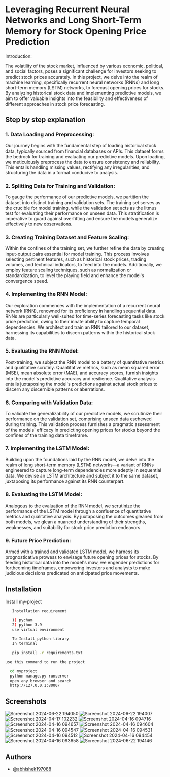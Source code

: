 
#  Leveraging Recurrent Neural Networks and Long Short-Term Memory for Stock Opening Price Prediction

Introduction:

The volatility of the stock market, influenced by various economic, political, and social factors, poses a significant challenge for investors seeking to predict stock prices accurately. In this project, we delve into the realm of machine learning, specifically recurrent neural networks (RNNs) and long short-term memory (LSTM) networks, to forecast opening prices for stocks. By analyzing historical stock data and implementing predictive models, we aim to offer valuable insights into the feasibility and effectiveness of different approaches in stock price forecasting.

## Step by step explanation


### 1. Data Loading and Preprocessing:

Our journey begins with the fundamental step of loading historical stock data, typically sourced from financial databases or APIs. This dataset forms the bedrock for training and evaluating our predictive models. Upon loading, we meticulously preprocess the data to ensure consistency and reliability. This entails handling missing values, rectifying any irregularities, and structuring the data in a format conducive to analysis.

### 2. Splitting Data for Training and Validation:

To gauge the performance of our predictive models, we partition the dataset into distinct training and validation sets. The training set serves as the crucible for model training, while the validation set acts as the litmus test for evaluating their performance on unseen data. This stratification is imperative to guard against overfitting and ensure the models generalize effectively to new observations.

### 3. Creating Training Dataset and Feature Scaling:

Within the confines of the training set, we further refine the data by creating input-output pairs essential for model training. This process involves selecting pertinent features, such as historical stock prices, trading volumes, and technical indicators, to feed into the models. Additionally, we employ feature scaling techniques, such as normalization or standardization, to level the playing field and enhance the model's convergence speed.

### 4. Implementing the RNN Model:

Our exploration commences with the implementation of a recurrent neural network (RNN), renowned for its proficiency in handling sequential data. RNNs are particularly well-suited for time-series forecasting tasks like stock price prediction, owing to their innate ability to capture temporal dependencies. We architect and train an RNN tailored to our dataset, harnessing its capabilities to discern patterns within the historical stock data.

### 5. Evaluating the RNN Model:

Post-training, we subject the RNN model to a battery of quantitative metrics and qualitative scrutiny. Quantitative metrics, such as mean squared error (MSE), mean absolute error (MAE), and accuracy scores, furnish insights into the model's predictive accuracy and resilience. Qualitative analysis entails juxtaposing the model's predictions against actual stock prices to discern any discernible patterns or aberrations.

### 6. Comparing with Validation Data:

To validate the generalizability of our predictive models, we scrutinize their performance on the validation set, comprising unseen data eschewed during training. This validation process furnishes a pragmatic assessment of the models' efficacy in predicting opening prices for stocks beyond the confines of the training data timeframe.

### 7. Implementing the LSTM Model:

Building upon the foundations laid by the RNN model, we delve into the realm of long short-term memory (LSTM) networks—a variant of RNNs engineered to capture long-term dependencies more adeptly in sequential data. We devise an LSTM architecture and subject it to the same dataset, juxtaposing its performance against its RNN counterpart.

### 8. Evaluating the LSTM Model:

Analogous to the evaluation of the RNN model, we scrutinize the performance of the LSTM model through a confluence of quantitative metrics and qualitative analysis. By juxtaposing the outcomes gleaned from both models, we glean a nuanced understanding of their strengths, weaknesses, and suitability for stock price prediction endeavors.

### 9. Future Price Prediction:

Armed with a trained and validated LSTM model, we harness its prognosticative prowess to envisage future opening prices for stocks. By feeding historical data into the model's maw, we engender predictions for forthcoming timeframes, empowering investors and analysts to make judicious decisions predicated on anticipated price movements.



## Installation

Install my-project

```bash
   Installation requirement

   1) pycham
   2) python 3.9
   use virtual environment 

   To Install python library
   In terminal

   pip install -r requirements.txt
```

```bash
use this command to run the project 

  cd myproject
  python manage.py runserver
  open any browser and search 
  http://127.0.0.1:8000/ 
```


## Screenshots
![Screenshot 2024-06-22 194050](https://github.com/chiragpatil73/stock-price-predications/assets/124192305/76da5c73-511b-487b-9c16-f313fdfbead6)
![Screenshot 2024-06-22 194007](https://github.com/chiragpatil73/stock-price-predications/assets/124192305/92b0f5ef-304b-42fa-9577-3c9edec97ffa)
![Screenshot 2024-04-17 102232](https://github.com/chiragpatil73/stock-price-predications/assets/124192305/679436a3-6898-4fb5-b06f-9cea7369054b)
![Screenshot 2024-04-16 094716](https://github.com/chiragpatil73/stock-price-predications/assets/124192305/a1c4b23a-0ce4-4a34-b256-130ca08339fd)
![Screenshot 2024-04-16 094657](https://github.com/chiragpatil73/stock-price-predications/assets/124192305/caf1ff8b-a7e6-49fd-a3be-fe3d5eee640b)
![Screenshot 2024-04-16 094604](https://github.com/chiragpatil73/stock-price-predications/assets/124192305/c8960845-4464-4ecd-bcaa-5e7e0f224884)
![Screenshot 2024-04-16 094547](https://github.com/chiragpatil73/stock-price-predications/assets/124192305/e2c05c04-d390-46ab-8a5f-804de9856836)
![Screenshot 2024-04-16 094531](https://github.com/chiragpatil73/stock-price-predications/assets/124192305/b4e39efe-3d4d-46f2-aac7-573f82ca49cb)
![Screenshot 2024-04-16 094512](https://github.com/chiragpatil73/stock-price-predications/assets/124192305/0316fef9-57ba-4b13-b87b-d9c980ae059c)
![Screenshot 2024-04-16 094454](https://github.com/chiragpatil73/stock-price-predications/assets/124192305/d0c8a288-f48f-4080-bfd0-9770cbf8845a)
![Screenshot 2024-04-16 093658](https://github.com/chiragpatil73/stock-price-predications/assets/124192305/a2db5e9e-83de-4d9f-92a0-804645c69a70)
![Screenshot 2024-06-22 194146](https://github.com/chiragpatil73/stock-price-predications/assets/124192305/c19f418f-a3d8-4b04-8b98-cf02c1ad0048)



## Authors

- [@abhishek197088](https://github.com/Abhishek197088)
